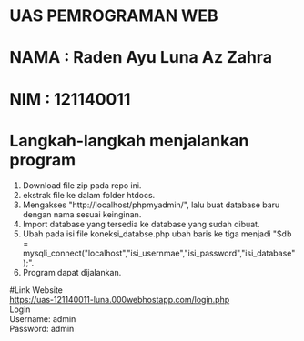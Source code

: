 # UAS PEMROGRAMAN WEB
# NAMA : Raden Ayu Luna Az Zahra
# NIM  : 121140011


# Langkah-langkah menjalankan program
1. Download file zip pada repo ini.
2. ekstrak file ke dalam folder htdocs.
3. Mengakses "http://localhost/phpmyadmin/", lalu buat database baru dengan nama sesuai keinginan.
4. Import database yang tersedia ke database yang sudah dibuat.
5. Ubah pada isi file koneksi_databse.php ubah baris ke tiga menjadi "$db = mysqli_connect("localhost","isi_usernmae","isi_password","isi_database");".
6. Program dapat dijalankan.

#Link Website
<br>
https://uas-121140011-luna.000webhostapp.com/login.php
<br>
Login<br>
Username: admin <br>
Password: admin
